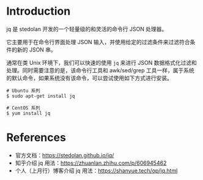 <!--
 * @Author: JohnJeep
 * @Date: 2025-04-01 00:40:42
 * @LastEditors: JohnJeep
 * @LastEditTime: 2025-04-05 11:21:42
 * @Description: 
 * Copyright (c) 2025 by John Jeep, All Rights Reserved. 
-->
# Introduction

jq 是 stedolan 开发的一个轻量级的和灵活的命令行 JSON 处理器。

它主要用于在命令行界面处理 JSON 输入，并使用给定的过滤条件来过滤符合条件的新的 JSON 串。

通常在类 Unix 环境下，我们可以快速的使用 `jq` 来进行 JSON 数据格式化过滤和处理。同时需要注意的是，该命令行工具和 awk/sed/grep 工具一样，属于系统的默认命令，如果系统没有该命令，可以尝试使用如下方式进行安装。

```shell
# Ubuntu 系列
$ sudo apt-get install jq 

# CentOS 系列
$ yum install jq 
```



# References

- 官方文档：https://stedolan.github.io/jq/
- 知乎介绍 jq 用法：https://zhuanlan.zhihu.com/p/606945462
- 个人（上月行）博客介绍 jq 用法：https://shanyue.tech/op/jq.html